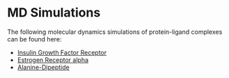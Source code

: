 # MD Simulations

The following molecular dynamics simulations of protein-ligand complexes can be found here:

- [Insulin Growth Factor Receptor](IGF/README.md)
- [Estrogen Receptor alpha](ERalpha/README.md)
- [Alanine-Dipeptide](Alanine-Dipeptide)
